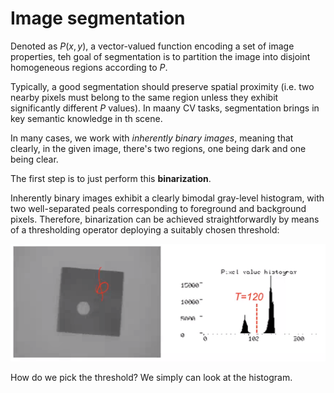 # Image segmentation

Denoted as $P(x,y)$, a vector-valued function encoding a set of image properties, teh goal of segmentation is to partition the image into disjoint homogeneous regions according to $P$.

Typically, a good segmentation should preserve spatial proximity (i.e. two nearby pixels must belong to the same region unless they exhibit significantly different $P$ values). In maany CV tasks, segmentation brings in key semantic knowledge in th scene. 

In many cases, we work with *inherently binary images*, meaning that clearly, in the given image, there's two regions, one being dark and one being clear. 

The first step is to just perform this **binarization**.

Inherently binary images exhibit a clearly bimodal gray-level histogram, with two well-separated peals corresponding to foreground and background pixels. Therefore, binarization can be achieved straightforwardly by means of a thresholding operator deploying a suitably chosen threshold:

![Binarization](./res/binarization.png)

How do we pick the threshold? We simply can look at the histogram.

